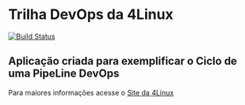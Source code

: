 # Trilha DevOps da 4Linux

<!-- Altere a Flag abaixo com sua URL do Travis -->
[![Build Status](https://travis-ci.org/daniloalbu/DevOpsLab-HelloWorld.svg?branch=master)](https://travis-ci.org/daniloalbu/DevOpsLab-HelloWorld)

## Aplicação criada para exemplificar o Ciclo de uma PipeLine DevOps


Para maiores informações acesse o [Site da 4Linux](https://www.4linux.com.br/cursos/devops)